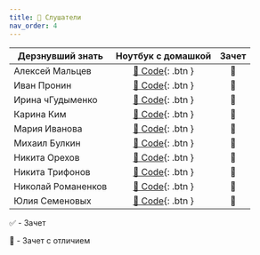 ```yaml
---
title: 🧠 Слушатели
nav_order: 4
---
```


| Дерзнувший знать     | Ноутбук с домашкой | Зачет |
|----------------------|:------------------:|:---:|
| Алексей Мальцев    | [🐍 Code](https://colab.research.google.com/drive/1uiL7ATO4r3z2NkYCfRIIoc31tCHuiyzV?usp=sharing){: .btn } | 💎 |
| Иван Пронин    | [🐍 Code](https://colab.research.google.com/drive/12fHOfwbNJcKn14oK8D-Y_e4nHK0-4HrZ?usp=sharing){: .btn } | 💎 |
| Ирина чГудыменко  | [🐍 Code](https://colab.research.google.com/drive/1VjFKw4Ya0xD3cb9DSrJjTqOWzQbU0YAQ?usp=sharing){: .btn } | 💎 |
| Карина Ким    | [🐍 Code](https://colab.research.google.com/drive/1zGBfy6lQAzsKt2Ccy3EiI_-xKcrzcDf2?usp=sharing){: .btn } | 💎 |
| Мария Иванова    | [🐍 Code](https://colab.research.google.com/drive/1zdycxUU9ABxDdHfAReD1Acn6ginCXKtY?usp=sharing){: .btn } | 💎 |
| Михаил Булкин    | [🐍 Code](https://colab.research.google.com/drive/1ki_S_FPHsakf2tduuz0dIyJvByaJaFHB?usp=sharing){: .btn } | 💎 |
| Никита Орехов    | [🐍 Code](https://colab.research.google.com/drive/1wyF9VcCc-6x8r5BCX5cEC3lYTLxCF8AD?usp=sharing){: .btn } | 💎 |
| Никита Трифонов    | [🐍 Code](https://colab.research.google.com/drive/1aNvDp5dz2o6NJJSgTmIscGXNLccgZFBu?usp=sharing){: .btn } | 💎 |
| Николай Романенков    | [🐍 Code](https://colab.research.google.com/drive/1HoueCRH1JyfV4PbMSEDaPguwcWrJgMvb?usp=sharing){: .btn } | 💎 |
| Юлия Семеновых    | [🐍 Code](https://colab.research.google.com/drive/1g0nEA0QeXB695aS172oOtRnFBm1ReuX1?usp=sharing){: .btn } | 💎 |


✅ - Зачет

💎 - Зачет с отличием
